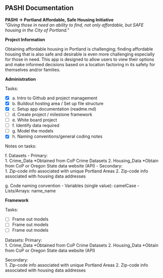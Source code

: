 ## PASHI Documentation ##
**PASHI -> Portland Affordable, Safe Housing Initiative**  
*"Giving those in need an ability to find, not only affordable, but SAFE housing in the City of Portland."*

**Project Information**

Obtaining affordable housing in Portland is challenging; finding affordable housing that is also safe and desirable is even more challenging especially for those in need.  This app is designed to allow users to view their options and make informed decisions based on a location factoring in its safety for themselves and/or families.

**Administration**

  Tasks:
  - [x] a. Intro to Github and project management
  - [x] b. Buildout hosting area / Set up file structure
  - [x] c. Setup app documentation (readme.md)
  - [ ] d. Create project / milestone framework
  - [ ] e. White board project
  - [ ] f. Identify data required
  - [ ] g. Model the models
  - [x] h. Naming conventions/general coding notes

  Notes on tasks:

  f. Datasets
    - Primary:  
      1.	Crime_Data *Obtained from CoP Crime Datasets
      2.	Housing_Data *Obtain from CoP or Oregon State data website (API)
    - Secondary:  
      1.	Zip-code info associated with unique Portland Areas
      2.	Zip-code info associated with housing data addresses

  g. Code naming convention
    - Variables (single value):  camelCase
    - Lists/Arrays:  name_name

**Framework**

  Tasks:
  - [ ] Frame out models
  - [ ] Frame out models
  - [ ] Frame out models

Datasets:
  Primary:  
    1.	Crime_Data *Obtained from CoP Crime Datasets
    2.	Housing_Data *Obtain from CoP or Oregon State data website (API)

  Secondary:  
    1.	Zip-code info associated with unique Portland Areas
    2.	Zip-code info associated with housing data addresses
